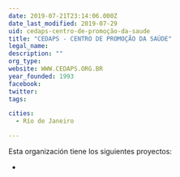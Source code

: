 ```yaml
---
date: 2019-07-21T23:14:06.000Z
date_last_modified: 2019-07-29
uid: cedaps-centro-de-promoção-da-saude
title: "CEDAPS - CENTRO DE PROMOÇÃO DA SAÚDE"
legal_name: 
description: ""
org_type: 
website: WWW.CEDAPS.ORG.BR
year_founded: 1993
facebook: 
twitter: 
tags:

cities: 
  - Río de Janeiro

---
```


Esta organización tiene los siguientes proyectos:

- [](/proyectos/mapa-falante-tecnologia-civica-para-monitoramento-participativo-de-informacões-sobre-servicos-dados-e-vivencias)

